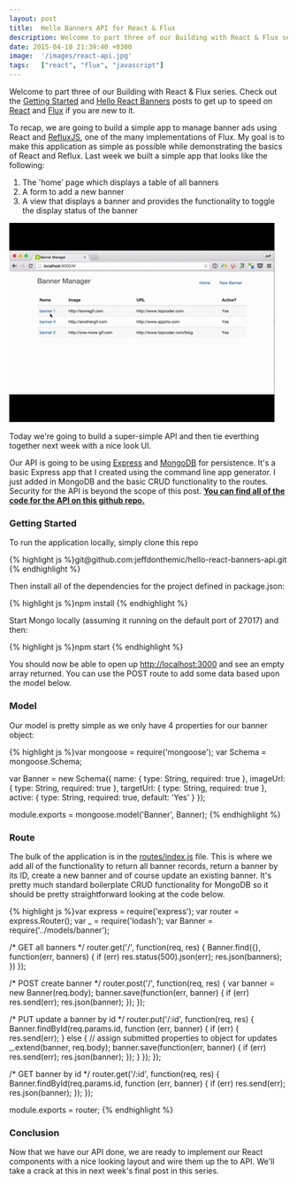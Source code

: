 ```yaml
---
layout: post
title:  Hello Banners API for React & Flux
description: Welcome to part three of our Building with React & Flux series. Check out the  Getting Started  and Hello React Banners  posts to get up to speed on React  and Flux  if you are new to it. To recap, we are going to build a simple app to manage banner ads using React and RefluxJS , one of the many implementations of Flux. My goal is to make this application as simple as possible while demonstrating the basics of React and Reflux. Last week we built a simple app that looks like the following- 1. Th
date: 2015-04-10 21:39:40 +0300
image:  '/images/react-api.jpg'
tags:   ["react", "flux", "javascript"]
---
```

<p>Welcome to part three of our Building with React & Flux series. Check out the <a href="/2015/03/12/building-with-react-flux-getting-started/">Getting Started</a> and <a href="/2015/03/24/building-with-react-flux-hello-react-banners/">Hello React Banners</a> posts to get up to speed on <a href="http://facebook.github.io/react/">React</a> and <a href="http://facebook.github.io/flux/docs/overview.html">Flux</a> if you are new to it.</p>
<p>To recap, we are going to build a simple app to manage banner ads using React and <a href="https://github.com/spoike/refluxjs">RefluxJS</a>, one of the many implementations of Flux. My goal is to make this application as simple as possible while demonstrating the basics of React and Reflux. Last week we built a simple app that looks like the following:</p>
<ol>
<li>The 'home’ page which displays a table of all banners</li>
<li>A form to add a new banner</li>
<li>A view that displays a banner and provides the functionality to toggle the display status of the banner</li>
</ol>
<p><img src="images/ezgif-432990992-1.gif" alt="" ></p>
<p>Today we're going to build a super-simple API and then tie everthing together next week with a nice look UI.</p>
<p>Our API is going to be using <a href="http://expressjs.com/">Express</a> and <a href="https://www.mongodb.org/">MongoDB</a> for persistence. It's a basic Express app that I created using the command line app generator. I just added in MongoDB and the basic CRUD functionality to the routes. Security for the API is beyond the scope of this post. <strong><a href="https://github.com/jeffdonthemic/hello-react-banners-api">You can find all of the code for the API on this github repo.</a></strong></p>
<h3 id="gettingstarted">Getting Started</h3>
<p>To run the application locally, simply clone this repo</p>
{% highlight js %}git@github.com:jeffdonthemic/hello-react-banners-api.git
{% endhighlight %}
<p>Then install all of the dependencies for the project defined in package.json:</p>
{% highlight js %}npm install
{% endhighlight %}
<p>Start Mongo locally (assuming it running on the default port of 27017) and then:</p>
{% highlight js %}npm start
{% endhighlight %}
<p>You should now be able to open up <a href="http://localhost:3000">http://localhost:3000</a> and see an empty array returned. You can use the POST route to add some data based upon the model below.</p>
<h3 id="model">Model</h3>
<p>Our model is pretty simple as we only have 4 properties for our banner object:</p>
{% highlight js %}var mongoose = require('mongoose');
var Schema = mongoose.Schema;

var Banner = new Schema({
 name: {
  type: String,
  required: true
 },
 imageUrl: {
  type: String,
  required: true
 },
 targetUrl: {
  type: String,
  required: true
 },
 active: {
  type: String,
  required: true,
  default: 'Yes'
 }
});

module.exports = mongoose.model('Banner', Banner);
{% endhighlight %}
<h3 id="route">Route</h3>
<p>The bulk of the application is in the <a href="https://github.com/jeffdonthemic/hello-react-banners-api/blob/master/routes/index.js">routes/index.js</a> file. This is where we add all of the functionality to return all banner records, return a banner by its ID, create a new banner and of course update an existing banner. It's pretty much standard boilerplate CRUD functionality for MongoDB so it should be pretty straightforward looking at the code below.</p>
{% highlight js %}var express = require('express');
var router = express.Router();
var _ = require('lodash');
var Banner = require('../models/banner');

/* GET all banners */
router.get('/', function(req, res) {
 Banner.find({}, function(err, banners) {
  if (err)
 res.status(500).json(err);
  res.json(banners);
 })
});

/* POST create banner */
router.post('/', function(req, res) {
 var banner = new Banner(req.body);
 banner.save(function(err, banner) {
  if (err)
 res.send(err);
  res.json(banner);
 });
});

/* PUT update a banner by id */
router.put('/:id', function(req, res) {
 Banner.findById(req.params.id, function (err, banner) {
  if (err) {
 res.send(err);
  } else {
 // assign submitted properties to object for updates
 _.extend(banner, req.body);
 banner.save(function(err, banner) {
  if (err)
   res.send(err);
  res.json(banner);
 });
  }
 });
});

/* GET banner by id */
router.get('/:id', function(req, res) {
 Banner.findById(req.params.id, function (err, banner) {
  if (err)
 res.send(err);
  res.json(banner);
 });
});

module.exports = router;
{% endhighlight %}
<h3 id="conclusion">Conclusion</h3>
<p>Now that we have our API done, we are ready to implement our React components with a nice looking layout and wire them up the to API. We'll take a crack at this in next week's final post in this series.</p>

